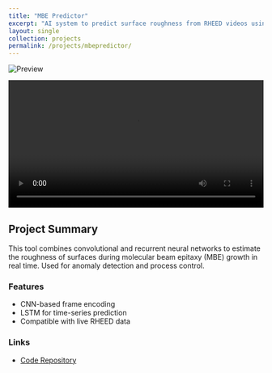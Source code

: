 ```yaml
---
title: "MBE Predictor"
excerpt: "AI system to predict surface roughness from RHEED videos using CNN + LSTM models."
layout: single
collection: projects
permalink: /projects/mbepredictor/
---
```


![Preview](https://via.placeholder.com/600x300.png)

<video controls style="width:100%; max-width:600px;">
  <source src="https://www.w3schools.com/html/mov_bbb.mp4" type="video/mp4">
  Your browser does not support the video tag.
</video>

## Project Summary

This tool combines convolutional and recurrent neural networks to estimate the roughness of surfaces during molecular beam epitaxy (MBE) growth in real time. Used for anomaly detection and process control.

### Features

- CNN-based frame encoding
- LSTM for time-series prediction
- Compatible with live RHEED data

### Links

- [Code Repository](https://github.com/JakubMeixner/mbe-predictor)
